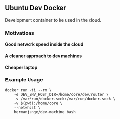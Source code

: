 ## Ubuntu Dev Docker

Development container to be used in the cloud.

### Motivations

#### Good network speed inside the cloud

#### A cleaner approach to dev machines

#### Cheaper laptop

### Example Usage

```
docker run -ti --rm \
	-e DEV_ENV_HOST_DIR=/home/core/dev/router \
	-v /var/run/docker.sock:/var/run/docker.sock \
	-v $(pwd):/home/core \
	--net=host \
	hermanjunge/dev-machine bash
```

